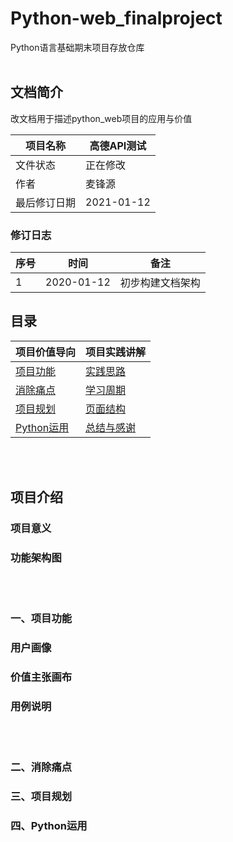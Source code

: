 # Python-web_finalproject
Python语言基础期末项目存放仓库
<br/>
<br/>

## 文档简介
改文档用于描述python_web项目的应用与价值

|项目名称|高德API测试|
| --- | --- |
|文件状态|正在修改|
|作者|麦锋源|
|最后修订日期|2021-01-12|

### 修订日志
|序号|时间|备注|
| --- | --- | --- |
|1|2020-01-12|初步构建文档架构|

## 目录

|项目价值导向|项目实践讲解|
| --- | --- |
|[项目功能](#chapter1)|[实践思路](#chapter5)|
|[消除痛点](#chapter2)|[学习周期](#chapter6)|
|[项目规划](#chapter3)|[页面结构](#chapter7)|
|[Python运用](#chapter4)|[总结与感谢](#chapter8)|

<br/>
<br/>

## 项目介绍

### 项目意义

### 功能架构图

<br/>
<br/>

<h3 id="chapter1">一、项目功能</h3>

### 用户画像

### 价值主张画布

### 用例说明

<br/>
<br/>

<h3 id="chapter2">二、消除痛点</h3>

<h3 id="chapter3">三、项目规划</h3>

<h3 id="chapter4">四、Python运用</h3>
